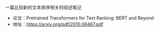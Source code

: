 一篇比较新的文本排序相关的综述笔记

- 论文：Pretrained Transformers for Text Ranking: BERT and Beyond
- 地址：https://arxiv.org/pdf/2010.06467.pdf

